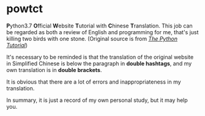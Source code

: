 # powtct
 **P**ython3.7 **O**fficial **W**ebsite **T**utorial with **C**hinese **T**ranslation. This job can be regarded as both a review of English and programming for me, that's just killing two birds with one stone. (Original source is from *[The Python Tutorial](https://docs.python.org/3.7/tutorial/)*)
 
 It's necessary to be reminded is that the translation of the original website in Simplified Chinese is below the paragraph in **double hashtags**,
 and my own translation is in **double brackets**.
 
It is obvious that there are a lot of errors and inappropriateness in my translation.

In summary, it is just a record of my own personal study, but it may help you.
